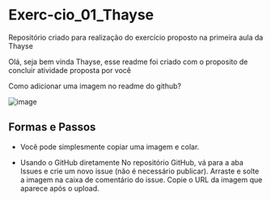 # Exerc-cio_01_Thayse
Repositório criado para realização do exercício proposto na primeira aula da Thayse

Olá, seja bem vinda Thayse, esse readme foi criado com o proposito de concluir atividade proposta por você

Como adicionar uma imagem no readme do github?

![image](https://github.com/user-attachments/assets/2b9fd025-fbcd-4883-b72b-175844de8f65)

## Formas e Passos
- Você pode simplesmente copiar uma imagem e colar.

- Usando o GitHub diretamente
No repositório GitHub, vá para a aba Issues e crie um novo issue (não é necessário publicar).
Arraste e solte a imagem na caixa de comentário do issue.
Copie o URL da imagem que aparece após o upload.

